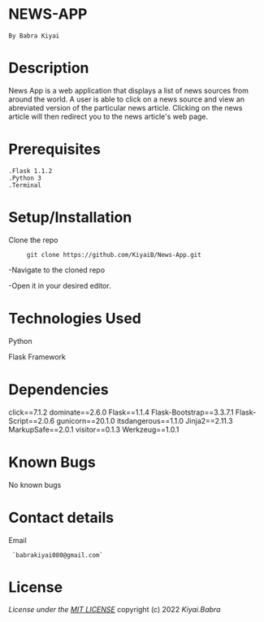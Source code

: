 # NEWS-APP

    By Babra Kiyai

# Description

News App is a web application that displays a list of news sources from around the world. A user is able to click on a news source and view an abreviated version of the particular news article. Clicking on the news article will then redirect you to the news article's web page.

# Prerequisites

    .Flask 1.1.2
    .Python 3
    .Terminal 

# Setup/Installation

Clone the repo
  
         git clone https://github.com/KiyaiB/News-App.git

 -Navigate to the cloned repo

-Open it in your desired editor.

# Technologies Used

Python

Flask Framework

# Dependencies

click==7.1.2
dominate==2.6.0
Flask==1.1.4
Flask-Bootstrap==3.3.7.1
Flask-Script==2.0.6
gunicorn==20.1.0
itsdangerous==1.1.0
Jinja2==2.11.3
MarkupSafe==2.0.1
visitor==0.1.3
Werkzeug==1.0.1

# Known Bugs

No known bugs

# Contact details

Email
 
     `babrakiyai080@gmail.com` 

# License
 
*License under the [MIT LICENSE](LICENSE.txt)* copyright (c) 2022
*Kiyai.Babra*

